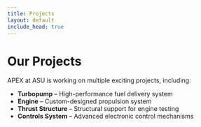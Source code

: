 ```yaml
---
title: Projects
layout: default
include_head: true
---
```


# Our Projects
<model-viewer 
  src="https://apexatasu.github.io/ImageToStl.com_expCase+REV+3B+v10.glb" 
  alt="3D Model" 
  camera-controls 
  style="width: 80%; height: 500px;">
</model-viewer>

APEX at ASU is working on multiple exciting projects, including:
- **Turbopump** – High-performance fuel delivery system
- **Engine** – Custom-designed propulsion system
- **Thrust Structure** – Structural support for engine testing
- **Controls System** – Advanced electronic control mechanisms
